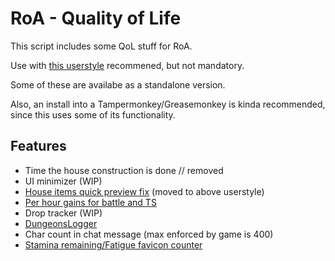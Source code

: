 # RoA - Quality of Life
This script includes some QoL stuff for RoA.

Use with [this userstyle](https://userstyles.org/styles/132940/roa-qol) recommened, but not mandatory.

Some of these are availabe as a standalone version.

Also, an install into a Tampermonkey/Greasemonkey is kinda recommended, since this uses some of its functionality.

## Features
*   Time the house construction is done // removed
*   UI minimizer (WIP)
*   [House items quick preview fix](http://i.imgur.com/wG9PeoS.jpg) (moved to above userstyle)
*   [Per hour gains for battle and TS](http://i.imgur.com/GgYQ3qk.png)
*   Drop tracker (WIP)
*   [DungeonsLogger](https://github.com/edvordo/RoA-DungeonsLogger)
*   Char count in chat message (max enforced by game is 400)
*   [Stamina remaining/Fatigue favicon counter](http://i.imgur.com/qyYmmzT.png)